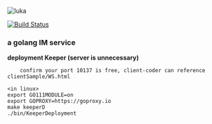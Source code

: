 ![luka](https://i.loli.net/2020/06/08/Sng2LXTsPUD6aod.jpg)

<p></p>

[![Build Status](https://travis-ci.com/dxyinme/Luka.svg?branch=master)](https://travis-ci.com/dxyinme/Luka)

<h3>a golang IM service</h3>


**deployment Keeper (server is unnecessary)**
    
        confirm your port 10137 is free, client-coder can reference clientSample/WS.html

```
<in linux>
export GO111MODULE=on
export GOPROXY=https://goproxy.io
make keeperD
./bin/KeeperDeployment
```